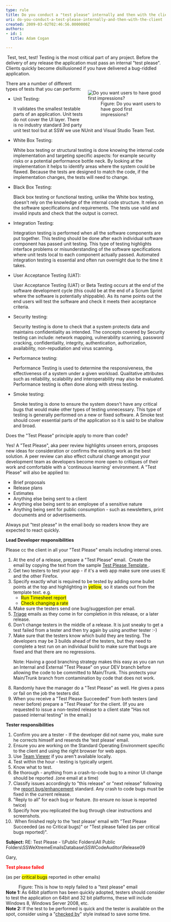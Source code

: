 ```yaml
---
type: rule
title: Do you conduct a "test please" internally and then with the client?
uri: do-you-conduct-a-test-please-internally-and-then-with-the-client
created: 2009-03-02T02:46:56.0000000Z
authors:
- id: 1
  title: Adam Cogan

---
```




<span class='intro'> ​ Test, test, test! Testing is the most critical part of any project. Before the delivery of any release the application must pass an internal &quot;test please&quot;. Clients quickly become disillusioned if you have delivered a bug-riddled application.<br> </span>

<dl class="image" style="padding&#58;15px;width&#58;230px;float&#58;right;"><dt> <img alt="Do you want users to have good first impressions?" src="/PublishingImages/pic16-TestingDoYouWantThemT.gif" /> </dt><dd>Figure&#58; Do you want users to have good first impressions? </dd></dl><p>There are a number of different types of tests that you can perform&#58;</p><ul><li>Unit Testing&#58;<p>It validates the smallest testable parts of an application. Unit tests do not cover the UI layer. There is no industry standard 3rd party unit test tool but at SSW we use NUnit and Visual Studio Team Test.</p></li><li>White Box Testing&#58;<p>White box testing or structural testing is done knowing the internal code implementation and targeting specific aspects&#58; for example security risks or a potential performance bottle neck. By looking at the implementation it helps to identify areas where the system could be flawed. Because the tests are designed to match the code, if the implementation changes, the tests will need to change.</p></li><li>Black Box Testing&#58;<p>Black box testing or functional testing, unlike the White box testing, doesn't rely on the knowledge of the internal code structure. It relies on the software specifications and requirements. The tests use valid and invalid inputs and check that the output is correct.</p></li><li>Integration Testing&#58;<p>Integration testing is performed when all the software components are put together. This testing&#160;should be&#160;done after each individual software component has passed unit testing. This type of testing highlights interface problems or misunderstanding of the software specifications where unit tests local to each component actually passed. Automated integration testing is essential and often run overnight due to the time it takes.</p></li><li>User Acceptance Testing (UAT)&#58;<p>User Acceptance Testing (UAT) or Beta Testing occurs at the end of the software development cycle (this could be at the end of a Scrum Sprint where the software is potentially shippable). As its name points out the end users will test the software and check it meets their acceptance criteria.</p></li><li>Security testing&#58;<p>Security testing is done to check that a system protects data and maintains confidentiality as intended. The concepts covered by Security testing can include&#58; network mapping, vulnerability scanning, password cracking, confidentiality, integrity, authentication, authorization, availability, non-repudiation and virus scanning.</p></li><li>Performance testing&#58;<p>Performance Testing is used to determine the responsiveness, the effectiveness of a system under a given workload. Qualitative attributes such as reliability, scalability and interoperability may also be evaluated. Performance testing is often done along with stress testing.</p></li><li>Smoke testing&#58;<p>Smoke testing is done to ensure the system doesn't have any critical bugs that would make other types of testing unnecessary. This type of testing is generally performed on a new or fixed software. A Smoke test should cover essential parts of the application so it is said to be shallow and broad.</p></li></ul><div class="ms-rteCustom-GreyBox"><p>Does the &quot;Test Please&quot; principle apply to more than code?</p>Yes! A &quot;Test Please&quot;, aka peer review highlights unseen errors, proposes new ideas for consideration or confirms the existing work as the best solution. A peer review can also effect cultural change amongst your development team as developers become more open to critiques of their work and comfortable with a 'continuous learning' environment. A &quot;Test Please&quot; will also be applied to&#58;<ul><li>Brief proposals</li><li>Release plans</li><li>Estimates</li><li>Anything else being sent to a client</li><li>Anything else being sent to an employee of a sensitive nature</li><li>Anything being sent for public consumption - such as newsletters, print documents and or advertisements.</li></ul><p>Always put &quot;test please&quot; in the email body so readers know they are expected to react quickly.</p></div><p> 
   <strong>Lead Developer responsibilities</strong></p><p>Please cc the client in all your &quot;Test Please&quot; emails including internal ones.</p><ol><li>At the end of a release, prepare a &quot;Test Please&quot; email.&#160; Create the email&#160;by copying the text from the sample <a href="/_layouts/15/FIXUPREDIRECT.ASPX?WebId=3dfc0e07-e23a-4cbb-aac2-e778b71166a2&amp;TermSetId=07da3ddf-0924-4cd2-a6d4-a4809ae20160&amp;TermId=ec137193-bbcb-43a7-bc9a-4d337395aa22">Test Please Template </a> .</li><li>Get two testers to test your app - if it's a web app make sure one uses IE and the other Firefox.</li><li>Specify exactly what is required to be tested by adding some bullet points at the top and highlighting in <span style="background-color&#58;yellow;">yellow</span>, so it stands out from the template text. e.g.<ul><li> 
            <span style="background-color&#58;yellow;">Run Timesheet report</span> </li><li> 
            <span style="background-color&#58;yellow;">Check changing a rate</span> </li></ul></li><li>Make sure the testers send one bug/suggestion per email.</li><li> 
      <a href="/_layouts/15/FIXUPREDIRECT.ASPX?WebId=3dfc0e07-e23a-4cbb-aac2-e778b71166a2&amp;TermSetId=07da3ddf-0924-4cd2-a6d4-a4809ae20160&amp;TermId=7d5d1090-be17-4128-985b-b7e419812179">Triage</a> emails as they come in for completion in this release, or a later release.</li><li>Don't change testers in the middle of a release. It is just sneaky to get a test failed from a tester and then try again by using another tester &#58;-)</li><li>Make sure that the testers know which build they are testing. The developers may be 3 builds ahead of the testers, but they need to complete a test run on an individual build to make sure that bugs are fixed and that there are no regressions.<p>Note&#58; Having a good branching strategy makes this easy as you can run an Internal and External &quot;Test Please&quot; on your DEV branch before allowing the code to be committed to Main/Trunk. This protects your Main/Trunk branch from contamination by code that does not work.</p></li><li>Randomly have the manager do a &quot;Test Please&quot; as well. He gives a pass or fail on the job the testers did.</li><li>When you receive a &quot;Test Please Succeeded&quot; from both testers (and never before) prepare a &quot;Test Please&quot; for the client. (If you are requested to issue a non-tested release to a client state &quot;Has not passed internal testing&quot; in the email.)</li></ol><p> 
   <strong>Tester responsibilities</strong></p><ol><li>Confirm you are a tester - If the developer did not name you, make sure he corrects himself and resends the 'test please' email.</li><li>Ensure you are working on the Standard Operating Environment specific to the client and using the right browser for web apps.</li><li>Use <a href="http&#58;//www.ssw.com.au/ssw/Standards/DeveloperGeneral/networkTools.aspx#TeamViewer"> Team Viewer</a> if you aren't available locally.</li><li>Test within the hour - testing is typically urgent.</li><li>Know what to test.</li><li>Be thorough - anything from a crash-to-code bug to a minor UI change should be reported .(one email at a time)</li><li>Classify issues accordingly to &quot;this release&quot; or &quot;next release&quot; following the <a href="http&#58;//www.ssw.com.au/ssw/Standards/Support/BugReportOrEnhancement.aspx">report bug/enhancement</a> standard. Any crash to code bugs must be fixed in the current release.</li><li>&quot;Reply to all&quot; for each bug or feature. (to ensure no issue is reported twice)</li><li>Specify how you replicated the bug through clear instructions and screenshots.</li><li>&#160;When finished reply to the 'test please' email with &quot;Test Please Succeeded (as no Critical bugs)&quot; or &quot;Test please failed (as per critical bugs reported)&quot;. <br></li></ol><div class="greyBox"><p> 
      <strong>Subject&#58;</strong> RE&#58; Test Please - \\Public Folders\All Public Folders\SSWeXtremeEmailsDatabase\SSWCodeAuditor\Release09</p><p>Gary,</p><p>​<strong><span style="color&#58;red;">Test please failed</span></strong></p><p>(as per <span style="background-color&#58;yellow;">critical bugs</span>&#160;reported in other emails) &#160;<br></p></div><dd>Figure&#58; This is how to reply failed to a &quot;test please&quot; email </dd> <strong>Note 1&#58; </strong>As 64bit platform has been quickly adopted, testers should consider to test the application on 64bit and 32 bit&#160;platforms, these will include Windows 8, Windows Server 2008, etc.<div> 
   <strong>Note 2&#58;&#160;</strong>If the test to be performed is quick and the tester is available on the spot, consider using a &quot;<a href="/_layouts/15/FIXUPREDIRECT.ASPX?WebId=3dfc0e07-e23a-4cbb-aac2-e778b71166a2&amp;TermSetId=07da3ddf-0924-4cd2-a6d4-a4809ae20160&amp;TermId=b44ce620-2be6-4c95-ba62-cb6b36bfbb4a">checked by</a>&quot; style instead to save some time. <br>​<br></div> ​<br>



